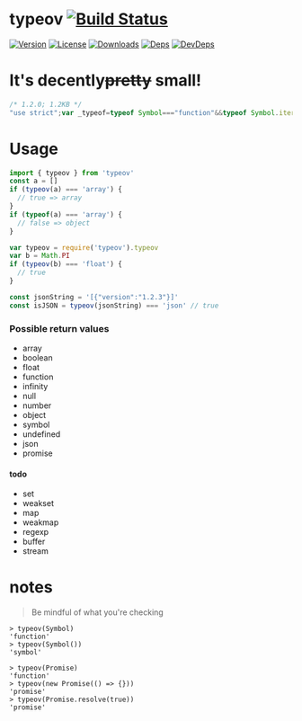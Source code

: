 # typeov [![Build Status][travis-image]][travis-url]
[![Version][npm-version-image]][npm-version-url] [![License][npm-license-image]][npm-license-url] [![Downloads][npm-downloads-image]][npm-downloads-url] [![Deps][npm-deps-image]][npm-deps-url] [![DevDeps][npm-devdeps-image]][npm-devdeps-url]

# It's decently~~pretty~~ small!
```js
/* 1.2.0; 1.2KB */
"use strict";var _typeof=typeof Symbol==="function"&&typeof Symbol.iterator==="symbol"?function(obj){return typeof obj}:function(obj){return obj&&typeof Symbol==="function"&&obj.constructor===Symbol?"symbol":typeof obj};exports.typeov=function typeov(input){var isArray=Array.isArray;var isNaN=Number.isNaN;var isSafeInteger=Number.isSafeInteger;var isFinite=Number.isFinite;var isPromise=function isPromise(obj){return Object.prototype.toString.call(obj)==="[object Promise]"};var isDate=function isDate(obj){return Object.prototype.toString.call(obj)==="[object Date]"};var isJSON=function isJSON(obj){try{return!!JSON.parse(obj)}catch(e){return false}};switch(typeof input==="undefined"?"undefined":_typeof(input)){case"string":if(isJSON(input))return"json";return"string";case"object":if(input===null)return"null";if(isPromise(input))return"promise";if(isDate(input))return"date";if(isArray(input))return"array";return"object";case"number":if(isNaN(input))return"nan";if(isSafeInteger(input))return"number";if(isFinite(input))return"float";return"infinity";case"undefined":return"undefined";case"function":return"function";case"boolean":return"boolean";case"symbol":return"symbol";default:return undefined}};
```

# Usage
```js
import { typeov } from 'typeov'
const a = []
if (typeov(a) === 'array') {
  // true => array
}
if (typeof(a) === 'array') {
  // false => object
}
```

```js
var typeov = require('typeov').typeov
var b = Math.PI
if (typeov(b) === 'float') {
  // true
}
```

```js
const jsonString = '[{"version":"1.2.3"}]'
const isJSON = typeov(jsonString) === 'json' // true
```

### Possible return values
- array
- boolean
- float
- function
- infinity
- null
- number
- object
- symbol
- undefined
- json
- promise

#### todo

- set
- weakset
- map
- weakmap
- regexp
- buffer
- stream

# notes

> Be mindful of what you're checking

```node
> typeov(Symbol)
'function'
> typeov(Symbol())
'symbol'
```

```node
> typeov(Promise)
'function'
> typeov(new Promise(() => {}))
'promise'
> typeov(Promise.resolve(true))
'promise'
```

[npm-version-url]: https://www.npmjs.com/package/typeov
[npm-version-image]: https://img.shields.io/npm/v/typeov.svg
[npm-license-url]: https://github.com/moimikey/typeov/blob/master/LICENSE
[npm-license-image]: https://img.shields.io/npm/l/typeov.svg
[npm-downloads-url]: https://www.npmjs.com/package/typeov
[npm-downloads-image]: https://img.shields.io/npm/dm/typeov.svg
[npm-deps-url]: https://david-dm.org/moimikey/typeov
[npm-deps-image]: https://img.shields.io/david/moimikey/typeov.svg
[npm-devdeps-url]: https://david-dm.org/moimikey/typeov
[npm-devdeps-image]: https://img.shields.io/david/dev/moimikey/typeov.svg
[travis-url]: https://travis-ci.org/moimikey/typeov
[travis-image]: https://travis-ci.org/moimikey/typeov.svg?branch=master
